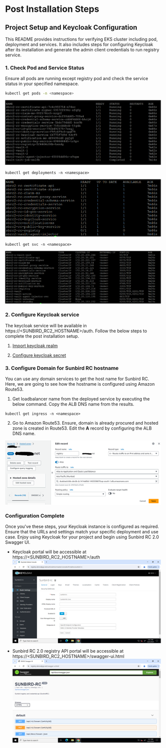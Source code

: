 # Post Installation Steps

## Project Setup and Keycloak Configuration

This README provides instructions for verifying EKS cluster including pod, deployment and services. It also includes steps for configuring Keycloak after its installation and generate the admin client credentials to run registry service.

### 1. Check Pod and Service Status

Ensure all pods are running except registry pod and check the service status in your specified namespace.

```bash
kubectl get pods -n <namespace>
```
![GetPodStatus](imgs/get_pods.png)

```
kubectl get deployments -n <namespace>
```
![GetDeploymentStatus](imgs/get_deployments.png)
```
kubectl get svc -n <namespace>
```
![GetSVCStatus](imgs/get_svc.png)


### 2. Configure Keycloak service

The keycloak service will be available in  https://<SUNBIRD_RC2_HOSTNAME>/auth. Follow the below steps to complete the post installation setup.

1. [Import keycloak realm](https://github.com/Sunbird-RC/devops/tree/main/deploy-as-code/helm/v2/registryAndCredentialling#import-keycloak-realm)

2. [Configure keycloak secret](https://github.com/Sunbird-RC/devops/tree/main/deploy-as-code/helm/v2/registryAndCredentialling#configure-keycloak-secret)

### 3. Configure Domain for Sunbird RC hostname

You can use any domain services to get the host name for Sunbird RC. Here, we are going to see how the hostname is configured using Amazon Route53.

1. Get loadbalancer name from the deployed service by executing the below command. Copy the ALB DNS name from the results.

```
kubectl get ingress -n <namespace>
```

2. Go to Amazon Route53. Ensure, domain is already procured and hosted zone is created in Route53. Edit the **A** record by configuring the ALB DNS name.

![Route53Config](imgs/route53_masked_config.png)

### Configuration Complete
Once you've these steps, your Keycloak instance is configured as required. Ensure that the URLs and settings match your specific deployment and use case. Enjoy using Keycloak for your project and begin using Sunbird RC 2.0 Swagger UI.

- Keycloak portal will be accessible at https://<SUNBIRD_RC2_HOSTNAME>/auth
![KeycloakUI](imgs/keycloak-ui.png)

- Sunbird RC 2.0 registry API portal will be accessible at https://<SUNBIRD_RC2_HOSTNAME>/swagger-ui.html
![SunbirdRC2UI](imgs/swagger-ui.png)